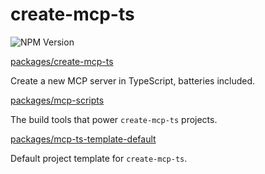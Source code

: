 # create-mcp-ts

![NPM Version](https://img.shields.io/npm/v/create-mcp-ts)

[packages/create-mcp-ts](./packages/create-mcp-ts/README.md)

Create a new MCP server in TypeScript, batteries included.

[packages/mcp-scripts](./packages/mcp-scripts/README.md)

The build tools that power `create-mcp-ts` projects.

[packages/mcp-ts-template-default](./packages/mcp-ts-template-default/README.md)

Default project template for `create-mcp-ts`.
